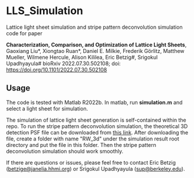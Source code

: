 # LLS_Simulation
Lattice light sheet simulation and stripe pattern deconvolution simulation code for paper

**Characterization, Comparison, and Optimization of Lattice Light Sheets**, Gaoxiang Liu*, Xiongtao Ruan*, Daniel E. Milkie, Frederik Görlitz, Matthew Mueller, Wilmene Hercule, Alison Kililea, Eric Betzig#, Srigokul Upadhyayula# bioRxiv 2022.07.30.502108; doi: https://doi.org/10.1101/2022.07.30.502108

## Usage
The code is tested with Matlab R2022b. In matlab, run **simulation.m** and select a light sheet for simulation. 

The simulation of lattice light sheet generation is self-contained within the repo. To run the stripe pattern deconvolution simulation, the theoretical 3D detection PSF file can be downloaded from [this link](https://www.dropbox.com/s/a5gaz1tdj7g6ozm/Det_PSF_OTF_3D_510_NA1p0_px_38p346nm_RichardsWolf.mat?dl=0). After downloading the file, create a folder with name "RW_3d" under the simulation result root directory and put the file in this folder. Then the stripe pattern deconvolution simulation should work smoothly. 

If there are questions or issues, please feel free to contact Eric Betzig (betzige@janelia.hhmi.org) or Srigokul Upadhyayula (sup@berkeley.edu). 
